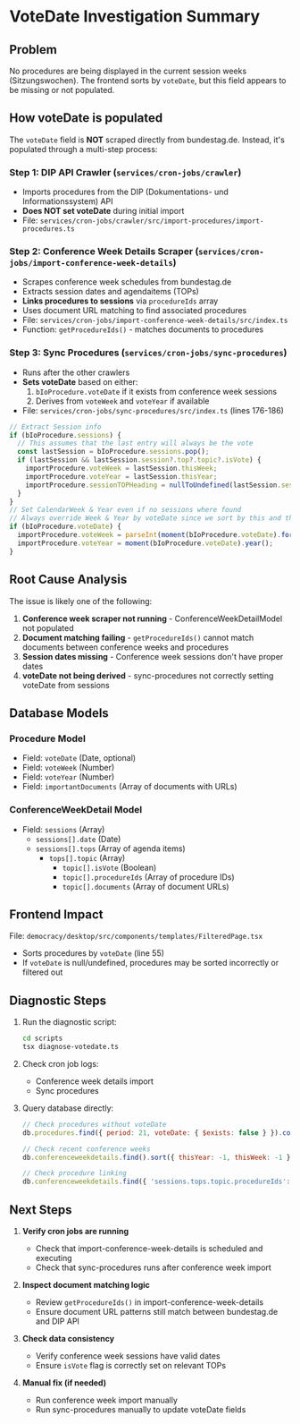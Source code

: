 # VoteDate Investigation Summary

## Problem

No procedures are being displayed in the current session weeks (Sitzungswochen). The frontend sorts by `voteDate`, but this field appears to be missing or not populated.

## How voteDate is populated

The `voteDate` field is **NOT** scraped directly from bundestag.de. Instead, it's populated through a multi-step process:

### Step 1: DIP API Crawler (`services/cron-jobs/crawler`)

- Imports procedures from the DIP (Dokumentations- und Informationssystem) API
- **Does NOT set voteDate** during initial import
- File: `services/cron-jobs/crawler/src/import-procedures/import-procedures.ts`

### Step 2: Conference Week Details Scraper (`services/cron-jobs/import-conference-week-details`)

- Scrapes conference week schedules from bundestag.de
- Extracts session dates and agendaitems (TOPs)
- **Links procedures to sessions** via `procedureIds` array
- Uses document URL matching to find associated procedures
- File: `services/cron-jobs/import-conference-week-details/src/index.ts`
- Function: `getProcedureIds()` - matches documents to procedures

### Step 3: Sync Procedures (`services/cron-jobs/sync-procedures`)

- Runs after the other crawlers
- **Sets voteDate** based on either:
  1. `bIoProcedure.voteDate` if it exists from conference week sessions
  2. Derives from `voteWeek` and `voteYear` if available
- File: `services/cron-jobs/sync-procedures/src/index.ts` (lines 176-186)

```typescript
// Extract Session info
if (bIoProcedure.sessions) {
  // This assumes that the last entry will always be the vote
  const lastSession = bIoProcedure.sessions.pop();
  if (lastSession && lastSession.session?.top?.topic?.isVote) {
    importProcedure.voteWeek = lastSession.thisWeek;
    importProcedure.voteYear = lastSession.thisYear;
    importProcedure.sessionTOPHeading = nullToUndefined(lastSession.session.top.heading);
  }
}
// Set CalendarWeek & Year even if no sessions where found
// Always override Week & Year by voteDate since we sort by this and the session match is not too accurate
if (bIoProcedure.voteDate) {
  importProcedure.voteWeek = parseInt(moment(bIoProcedure.voteDate).format('W'));
  importProcedure.voteYear = moment(bIoProcedure.voteDate).year();
}
```

## Root Cause Analysis

The issue is likely one of the following:

1. **Conference week scraper not running** - ConferenceWeekDetailModel not populated
2. **Document matching failing** - `getProcedureIds()` cannot match documents between conference weeks and procedures
3. **Session dates missing** - Conference week sessions don't have proper dates
4. **voteDate not being derived** - sync-procedures not correctly setting voteDate from sessions

## Database Models

### Procedure Model

- Field: `voteDate` (Date, optional)
- Field: `voteWeek` (Number)
- Field: `voteYear` (Number)
- Field: `importantDocuments` (Array of documents with URLs)

### ConferenceWeekDetail Model

- Field: `sessions` (Array)
  - `sessions[].date` (Date)
  - `sessions[].tops` (Array of agenda items)
    - `tops[].topic` (Array)
      - `topic[].isVote` (Boolean)
      - `topic[].procedureIds` (Array of procedure IDs)
      - `topic[].documents` (Array of document URLs)

## Frontend Impact

File: `democracy/desktop/src/components/templates/FilteredPage.tsx`

- Sorts procedures by `voteDate` (line 55)
- If `voteDate` is null/undefined, procedures may be sorted incorrectly or filtered out

## Diagnostic Steps

1. Run the diagnostic script:

   ```bash
   cd scripts
   tsx diagnose-votedate.ts
   ```

2. Check cron job logs:

   - Conference week details import
   - Sync procedures

3. Query database directly:

   ```javascript
   // Check procedures without voteDate
   db.procedures.find({ period: 21, voteDate: { $exists: false } }).count();

   // Check recent conference weeks
   db.conferenceweekdetails.find().sort({ thisYear: -1, thisWeek: -1 }).limit(5);

   // Check procedure linking
   db.conferenceweekdetails.find({ 'sessions.tops.topic.procedureIds': { $exists: true, $ne: [] } });
   ```

## Next Steps

1. **Verify cron jobs are running**

   - Check that import-conference-week-details is scheduled and executing
   - Check that sync-procedures runs after conference week import

2. **Inspect document matching logic**

   - Review `getProcedureIds()` in import-conference-week-details
   - Ensure document URL patterns still match between bundestag.de and DIP API

3. **Check data consistency**

   - Verify conference week sessions have valid dates
   - Ensure `isVote` flag is correctly set on relevant TOPs

4. **Manual fix (if needed)**
   - Run conference week import manually
   - Run sync-procedures manually to update voteDate fields
